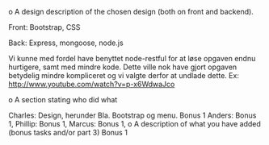 
o A design description of the chosen design (both on front and backend).

Front: Bootstrap, CSS

Back: Express, mongoose, node.js

Vi kunne med fordel have benyttet node-restful for at løse opgaven endnu hurtigere, samt med mindre kode. Dette ville nok have gjort opgaven betydelig mindre kompliceret og vi valgte derfor at undlade dette.
Ex: http://www.youtube.com/watch?v=p-x6WdwaJco
 
o A section stating who did what

Charles: Design, herunder Bla. Bootstrap og menu. Bonus 1
Anders: Bonus 1, 
Phillip: Bonus 1,
Marcus: Bonus 1,
o A description of what you have added (bonus tasks and/or part 3)
Bonus 1
